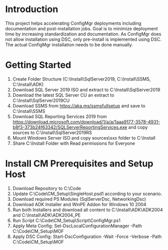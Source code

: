 # Introduction
This project helps accelerating ConfigMgr deployments including documentation and post-installation jobs. Goal is to minimize deployment time by increasing standardization and documentation.
As ConfigMgr does not allow installation using DSC, only pre-install is implemented using DSC. The actual ConfigMgr installation needs to be done manually.

# Getting Started
1. Create Folder Structure (C:\Install\SqlServer2019, C:\Install\SSMS, C:\Install\ADK)
2. Download SQL Server 2019 ISO and extract to C:\Install\SqlServer2019
3. Download the latest SQL Server CU an extract to C:\Install\SqlServer2019CU
3. Download SSMS from https://aka.ms/ssmsfullsetup and save to C:\Install\SSMS
4. Download SQL Reporting Services 2019 from https://download.microsoft.com/download/1/a/a/1aaa9177-3578-4931-b8f3-373b24f63342/SQLServerReportingServices.exe and copy sources to C:\Install\SqlServer2019RS
5. Mount Windows Server ISO and copy sources\sxs folder to C:\Install
6. Share C:\Install Folder with Read permissions for Everyone

# Install CM Prerequisites and Setup Host
1. Download Repository to C:\Code
2. Update C:\Code\CM_Setup\SingleHost.psd1 according to your scenario.
3. Download required PS Modules (SqlServerDsc, NetworkingDsc)
4. Download ADK Installer and WinPE Addon for Windows 10 2004
5. Run both Installers and download all content to C:\Install\ADK\ADK2004 and C:\Install\ADK\ADK2004_PE
6. Run Script C:\Code\CM_Setup\Script\ConfigMgr.ps1
7. Apply Meta Config: Set-DscLocalConfigurationManager -Path C:\Code\CM_Setup\MOF
8. Apply DSC Config: Start-DscConfiguration -Wait -Force -Verbose -Path C:\Code\CM_Setup\MOF